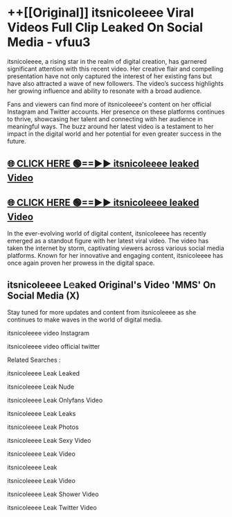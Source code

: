 # ++[[Original]] itsnicoleeee Viral Videos Full Clip Leaked On Social Media - vfuu3<br>

itsnicoleeee, a rising star in the realm of digital creation, has garnered significant attention with this recent video. Her creative flair and compelling presentation have not only captured the interest of her existing fans but have also attracted a wave of new followers. The video’s success highlights her growing influence and ability to resonate with a broad audience.

Fans and viewers can find more of itsnicoleeee's content on her official Instagram and Twitter accounts. Her presence on these platforms continues to thrive, showcasing her talent and connecting with her audience in meaningful ways. The buzz around her latest video is a testament to her impact in the digital world and her potential for even greater success in the future.


## [🌐 CLICK HERE 🟢==►► itsnicoleeee leaked Video ](https://onlyclips.site?title=itsnicoleeee&ref=git)

## [🌐 CLICK HERE 🟢==►► itsnicoleeee leaked Video ](https://onlyclips.site?title=itsnicoleeee&ref=git)


In the ever-evolving world of digital content, itsnicoleeee has recently emerged as a standout figure with her latest viral video. The video has taken the internet by storm, captivating viewers across various social media platforms. Known for her innovative and engaging content, itsnicoleeee has once again proven her prowess in the digital space.



## itsnicoleeee L𝚎aked Original's Video 'MMS' On Social Media (X)


Stay tuned for more updates and content from itsnicoleeee as she continues to make waves in the world of digital media.

itsnicoleeee video Instagram

itsnicoleeee video official twitter


Related Searches :

itsnicoleeee Leak Leaked

itsnicoleeee Leak Nude

itsnicoleeee Leak Onlyfans Video

itsnicoleeee Leak Leaks

itsnicoleeee Leak Photos

itsnicoleeee Leak Sexy Video

itsnicoleeee Leak Video

itsnicoleeee Leak

itsnicoleeee Leak Video

itsnicoleeee Leak Shower Video

itsnicoleeee Leak Twitter Video

